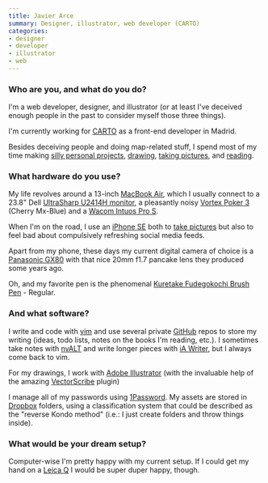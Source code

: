 ```yaml
---
title: Javier Arce
summary: Designer, illustrator, web developer (CARTO)
categories:
- designer
- developer
- illustrator
- web
---
```


### Who are you, and what do you do?

I'm a web developer, designer, and illustrator (or at least I've deceived enough people in the past to consider myself those three things).

I'm currently working for [CARTO][] as a front-end developer in Madrid.

Besides deceiving people and doing map-related stuff, I spend most of my time making [silly personal projects](http://javier.is/ "Javier's website."), [drawing](http://drawings.javier.is/ "Javier's drawings."), [taking pictures](http://photos.javier.is/ "Javier's photos."), and [reading](https://www.goodreads.com/user/show/5987858-javier "Javier's GoodReads account.").

### What hardware do you use?

My life revolves around a 13-inch [MacBook Air][macbook-air], which I usually connect to a 23.8" Dell [UltraSharp U2414H monitor][ultrasharp-up2414h], a pleasantly noisy [Vortex Poker 3][pok3r] (Cherry Mx-Blue) and a [Wacom Intuos Pro S][intuos-pro].

When I'm on the road, I use an [iPhone SE][iphone-se] both to [take pictures](http://instagram.com/javier "Javier's Instagram account.") but also to feel bad about compulsively refreshing social media feeds.

Apart from my phone, these days my current digital camera of choice is a [Panasonic GX80][lumix-dmc-gx80] with that nice 20mm f1.7 pancake lens they produced some years ago.

Oh, and my favorite pen is the phenomenal [Kuretake Fudegokochi Brush Pen][fudegokochi-brush-pen] - Regular.

### And what software?

I write and code with [vim][] and use several private [GitHub][] repos to store my writing (ideas, todo lists, notes on the books I'm reading, etc.). I sometimes take notes with [nvALT][] and write longer pieces with [iA Writer][ia-writer], but I always come back to vim.

For my drawings, I work with [Adobe Illustrator][illustrator] (with the invaluable help of the amazing [VectorScribe][] plugin)

I manage all of my passwords using [1Password][]. My assets are stored in [Dropbox][] folders, using a classification system that could be described as the "reverse Kondo method" (i.e.: I just create folders and throw things inside).

### What would be your dream setup?

Computer-wise I'm pretty happy with my current setup. If I could get my hand on a [Leica Q][q.2] I would be super duper happy, though.

[ultrasharp-up2414h]: https://www.amazon.com/Dell-UltraSharp-U2414H-Widescreen-Monitor/dp/B00H3JIGHA "A 23.8 inch monitor."
[intuos-pro]: https://www.wacom.com/en-ca/products/pen-tablets/intuos-pro-medium "A drawing tablet with multi-touch support."
[iphone-se]: https://en.wikipedia.org/wiki/IPhone_SE "A 4 inch smartphone."
[fudegokochi-brush-pen]: https://www.jetpens.com/Kuretake-Fudegokochi-Brush-Pen-Regular/pd/2658 "A pen."
[macbook-air]: https://www.apple.com/macbook-air/ "A very thin laptop."
[q.2]: https://www.amazon.com/Leica-Typ-116-black-anodized/dp/B00ZTIHIJY/ "A 24.2 megapixel full-frame camera."
[lumix-dmc-gx80]: https://www.panasonic.com/uk/consumer/cameras-camcorders/lumix-g-compact-system-cameras/dmc-gx80.html "A 16 megapixel 4K camera."
[pok3r]: https://corus-kb.com/en/27-pok3r "A keyboard."
[1password]: https://1password.com "Password management software for Mac OS X."
[illustrator]: https://www.adobe.com/products/illustrator.html "A vector graphics editor."
[ia-writer]: https://ia.net/writer/updates/ia-writer-for-mac "A full-screen writing tool for the Mac."
[nvalt]: http://brettterpstra.com/projects/nvalt/ "A fork of Notational Velocity with extra features."
[github]: https://github.com/ "A Git code repository service."
[carto]: https://carto.com/ "An analysis service for working with geospatial data."
[dropbox]: https://www.dropbox.com/ "Online syncing and storage."
[vim]: http://www.vim.org/ "A command-line text editor."
[vectorscribe]: https://astutegraphics.com/software/vectorscribe/ "A vector plugin for Illustrator."
